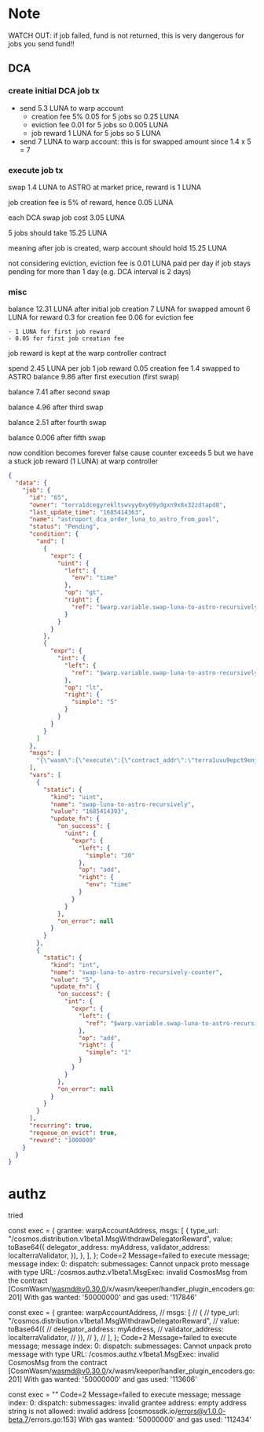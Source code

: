 # Note

WATCH OUT: if job failed, fund is not returned, this is very dangerous for jobs you send fund!!

## DCA

### create initial DCA job tx

- send 5.3 LUNA to warp account
  - creation fee 5% 0.05 for 5 jobs so 0.25 LUNA
  - eviction fee 0.01 for 5 jobs so 0.005 LUNA
  - job reward 1 LUNA for 5 jobs so 5 LUNA
- send 7 LUNA to warp account: this is for swapped amount since 1.4 x 5 = 7

### execute job tx

swap 1.4 LUNA to ASTRO at market price, reward is 1 LUNA

job creation fee is 5% of reward, hence 0.05 LUNA

each DCA swap job cost 3.05 LUNA

5 jobs should take 15.25 LUNA

meaning after job is created, warp account should hold 15.25 LUNA

not considering eviction, eviction fee is 0.01 LUNA paid per day if job stays pending for more than 1 day (e.g. DCA interval is 2 days)

### misc

balance 12.31 LUNA after initial job creation
7 LUNA for swapped amount
6 LUNA for reward
0.3 for creation fee
0.06 for eviction fee

    - 1 LUNA for first job reward
    - 0.05 for first job creation fee

job reward is kept at the warp controller contract

spend 2.45 LUNA per job
1 job reward
0.05 creation fee
1.4 swapped to ASTRO
balance 9.86 after first execution (first swap)

balance 7.41 after second swap

balance 4.96 after third swap

balance 2.51 after fourth swap

balance 0.006 after fifth swap

now condition becomes forever false cause counter exceeds 5
but we have a stuck job reward (1 LUNA) at warp controller

```json
{
  "data": {
    "job": {
      "id": "65",
      "owner": "terra1dcegyrekltswvyy0xy69ydgxn9x8x32zdtapd8",
      "last_update_time": "1685414363",
      "name": "astroport_dca_order_luna_to_astro_from_pool",
      "status": "Pending",
      "condition": {
        "and": [
          {
            "expr": {
              "uint": {
                "left": {
                  "env": "time"
                },
                "op": "gt",
                "right": {
                  "ref": "$warp.variable.swap-luna-to-astro-recursively"
                }
              }
            }
          },
          {
            "expr": {
              "int": {
                "left": {
                  "ref": "$warp.variable.swap-luna-to-astro-recursively-counter"
                },
                "op": "lt",
                "right": {
                  "simple": "5"
                }
              }
            }
          }
        ]
      },
      "msgs": [
        "{\"wasm\":{\"execute\":{\"contract_addr\":\"terra1uvu9epct9enjqytsxq8546zggyqhf5pj9q6k8ve73hq93ts98w3swwljr6\",\"msg\":\"eyJzd2FwIjp7Im9mZmVyX2Fzc2V0Ijp7ImluZm8iOnsibmF0aXZlX3Rva2VuIjp7ImRlbm9tIjoidWx1bmEifX0sImFtb3VudCI6IjE0MDAwMDAifSwibWF4X3NwcmVhZCI6IjAuMDEiLCJ0byI6InRlcnJhMWRjZWd5cmVrbHRzd3Z5eTB4eTY5eWRneG45eDh4MzJ6ZHRhcGQ4In19\",\"funds\":[{\"denom\":\"uluna\",\"amount\":\"1400000\"}]}}}"
      ],
      "vars": [
        {
          "static": {
            "kind": "uint",
            "name": "swap-luna-to-astro-recursively",
            "value": "1685414393",
            "update_fn": {
              "on_success": {
                "uint": {
                  "expr": {
                    "left": {
                      "simple": "30"
                    },
                    "op": "add",
                    "right": {
                      "env": "time"
                    }
                  }
                }
              },
              "on_error": null
            }
          }
        },
        {
          "static": {
            "kind": "int",
            "name": "swap-luna-to-astro-recursively-counter",
            "value": "5",
            "update_fn": {
              "on_success": {
                "int": {
                  "expr": {
                    "left": {
                      "ref": "$warp.variable.swap-luna-to-astro-recursively-counter"
                    },
                    "op": "add",
                    "right": {
                      "simple": "1"
                    }
                  }
                }
              },
              "on_error": null
            }
          }
        }
      ],
      "recurring": true,
      "requeue_on_evict": true,
      "reward": "1000000"
    }
  }
}
```

# authz

tried

  const exec = {
    grantee: warpAccountAddress,
    msgs: [
      {
        type_url: "/cosmos.distribution.v1beta1.MsgWithdrawDelegatorReward",
        value: toBase64({
          delegator_address: myAddress,
          validator_address: localterraValidator,
        }),
      },
    ],
  };
  Code=2 Message=failed to execute message; message index: 0: dispatch: submessages: Cannot unpack proto message with type URL: /cosmos.authz.v1beta1.MsgExec: invalid CosmosMsg from the contract [CosmWasm/wasmd@v0.30.0/x/wasm/keeper/handler_plugin_encoders.go:201] With gas wanted: '50000000' and gas used: '117846'

  const exec = {
    grantee: warpAccountAddress,
    // msgs: [
    //   {
    //     type_url: "/cosmos.distribution.v1beta1.MsgWithdrawDelegatorReward",
    //     value: toBase64({
    //       delegator_address: myAddress,
    //       validator_address: localterraValidator,
    //     }),
    //   },
    // ],
  };
  Code=2 Message=failed to execute message; message index: 0: dispatch: submessages: Cannot unpack proto message with type URL: /cosmos.authz.v1beta1.MsgExec: invalid CosmosMsg from the contract [CosmWasm/wasmd@v0.30.0/x/wasm/keeper/handler_plugin_encoders.go:201] With gas wanted: '50000000' and gas used: '113606'

  const exec = ""
  Code=2 Message=failed to execute message; message index: 0: dispatch: submessages: invalid grantee address: empty address string is not allowed: invalid address [cosmossdk.io/errors@v1.0.0-beta.7/errors.go:153] With gas wanted: '50000000' and gas used: '112434'